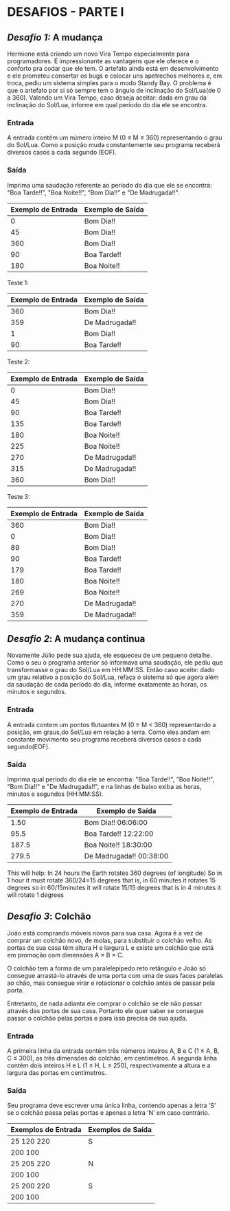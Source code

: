 # DESAFIOS - PARTE I

## _Desafio 1:_ A mudança

Hermione está criando um novo Vira Tempo especialmente para programadores. É impressionante as vantagens que ele oferece e o conforto pra codar que ele tem. O artefato ainda está em desenvolvimento e ele prometeu consertar os bugs e colocar uns apetrechos melhores e, em troca, pediu um sistema simples para o modo Standy Bay. O problema é que o artefato por si só sempre tem o ângulo de inclinação do Sol/Lua(de 0 a 360). Valendo um Vira Tempo, caso deseja aceitar: dada em grau da inclinação do Sol/Lua, informe em qual período do dia ele se encontra.

### Entrada

A entrada contém um número inteiro M (0 ≤ M ≤ 360) representando o grau do Sol/Lua. Como a posição muda constantemente seu programa receberá diversos casos a cada segundo (EOF).
### Saída

Imprima uma saudação referente ao período do dia que ele se encontra: "Boa Tarde!!", "Boa Noite!!", "Bom Dia!!" e "De Madrugada!!".

| Exemplo de Entrada | Exemplo de Saída |
| --- |------------------|
|0| Bom Dia!!        |
|45| Bom Dia!!        |
|360| Bom Dia!!        |
|90| Boa Tarde!!      |
|180| Boa Noite!!      |

Teste 1:

| Exemplo de Entrada | Exemplo de Saída |
| --- | ------------------ |
|360| Bom Dia!!        |
|359| De Madrugada!!        |
|1| Bom Dia!!        |
|90| Boa Tarde!!      |

Teste 2:

| Exemplo de Entrada | Exemplo de Saída |
|--------------------| ------------------ |
| 0                  | Bom Dia!!        |
| 45                 | Bom Dia!!        |
| 90                 | Boa Tarde!!        |
| 135                | Boa Tarde!!      |
| 180                | Boa Noite!!                 |
| 225                |  Boa Noite!!                |
| 270                |  De Madrugada!!                |
| 315                |  De Madrugada!!                |
| 360                |  Bom Dia!!                 |

Teste 3:

| Exemplo de Entrada | Exemplo de Saída |
|--------------------| ------------------ |
| 360                  | Bom Dia!!        |
| 0                 | Bom Dia!!        |
| 89                 | Bom Dia!!        |
| 90                | Boa Tarde!!      |
| 179                | Boa Tarde!!          |
| 180                |  Boa Noite!!         |
| 269                |  Boa Noite!!         |
| 270                |  De Madrugada!!     |
| 359                |  De Madrugada!!    |


## _Desafio 2_: A mudança continua
Novamente Júlio pede sua ajuda, ele esqueceu de um pequeno detalhe. Como o seu o programa anterior só informava uma saudação, ele pediu que transformasse o grau do Sol/Lua em HH:MM:SS. Então caso aceite: dado um grau relativo a posição do Sol/Lua, refaça o sistema só que agora além da saudação de cada período do dia, informe exatamente as horas, os minutos e segundos.
### Entrada

A entrada contem um pontos flutuantes M (0 ≥ M < 360) representando a posição, em graus,do Sol/Lua em relação a terra. Como eles andam em constante movimento seu programa receberá diversos casos a cada segundo(EOF).
### Saída

Imprima qual período do dia ele se encontra: "Boa Tarde!!", "Boa Noite!!", "Bom Dia!!" e "De Madrugada!!", e na linhas de baixo exiba as horas, minutos e segundos (HH:MM:SS).

|Exemplo de Entrada 	| Exemplo de Saída        |
|---|-------------------------|
|1.50| Bom Dia!! 06:06:00      |
|95.5| Boa Tarde!! 12:22:00    |
|187.5| Boa Noite!! 18:30:00    |
|279.5| De Madrugada!! 00:38:00 |

This will help:
In 24 hours the Earth rotates 360 degrees (of longitude)
So in 1 hour it must rotate 360/24=15 degrees
that is, in 60 minutes it rotates 15 degrees
so in 60/15minutes it will rotate 15/15 degrees
that is in 4 minutes it will rotate 1 degrees

## _Desafio 3_: Colchão


João está comprando móveis novos para sua casa. Agora é a vez de comprar um colchão novo, de molas, para substituir o colchão velho. As portas de sua casa têm altura H e largura L e existe um colchão que está em promoção com dimensões A × B × C.

O colchão tem a forma de um paralelepípedo reto retângulo e João só consegue arrastá-lo através de uma porta com uma de suas faces paralelas ao chão, mas consegue virar e rotacionar o colchão antes de passar pela porta.

Entretanto, de nada adianta ele comprar o colchão se ele não passar através das portas de sua casa. Portanto ele quer saber se consegue passar o colchão pelas portas e para isso precisa de sua ajuda.
### Entrada

A primeira linha da entrada contém três números inteiros A, B e C (1 ≤ A, B, C ≤ 300), as três dimensões do colchão, em centímetros. A segunda linha contém dois inteiros H e L (1 ≤ H, L ≤ 250), respectivamente a altura e a largura das portas em centímetros.
### Saída

Seu programa deve escrever uma única linha, contendo apenas a letra ‘S’ se o colchão passa pelas portas e apenas a letra ‘N’ em caso contrário.

| Exemplos de Entrada | 	Exemplos de Saída |
|-------------------|--------------------|
| 25 120 220        | S                  |
| 200 100           |                    |
| 25 205 220        | N                  |
| 200 100           ||
| 25 200 220        | S                   |
| 200 100           ||
